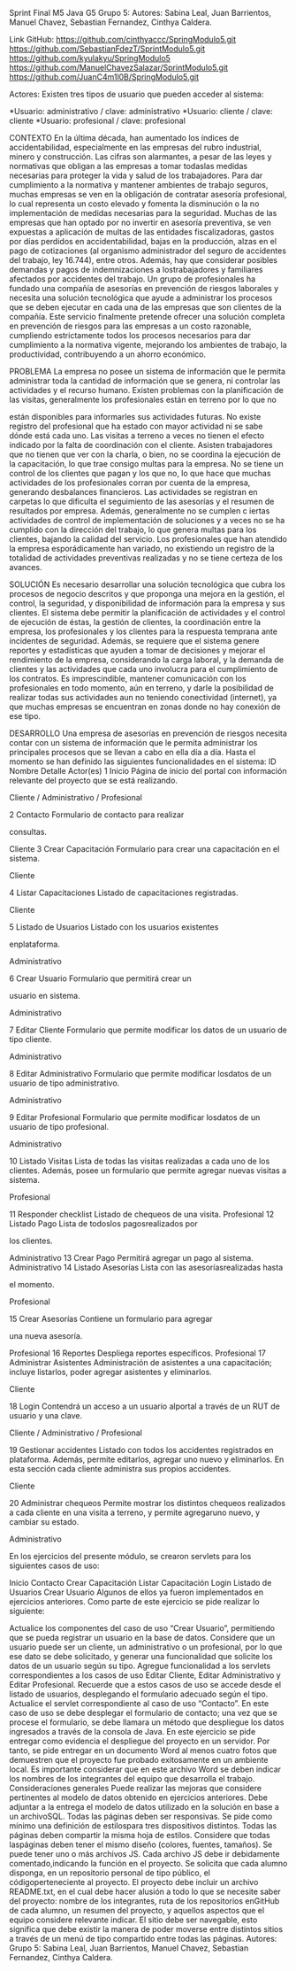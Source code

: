 Sprint Final M5 Java G5
Grupo 5:
Autores:  Sabina Leal, Juan Barrientos, Manuel Chavez, Sebastian Fernandez, Cinthya Caldera.
 
Link GitHub: https://github.com/cinthyaccc/SpringModulo5.git
	     https://github.com/SebastianFdezT/SprintModulo5.git
	     https://github.com/kyulakyu/SpringModulo5
	     https://github.com/ManuelChavezSalazar/SprintModulo5.git
	     https://github.com/JuanC4m1l0B/SpringModulo5.git

 
Actores: Existen tres tipos de usuario que pueden acceder al sistema:

*Usuario: administrativo   /  clave: administrativo
*Usuario: cliente   /  clave: cliente
*Usuario: profesional  /  clave: profesional


CONTEXTO En la última década, han aumentado los índices de accidentabilidad, especialmente en las empresas del rubro industrial, minero y construcción. Las cifras son alarmantes, a pesar de las leyes y normativas que obligan a las empresas a tomar todaslas medidas necesarias para proteger la vida y salud de los trabajadores. Para dar cumplimiento a la normativa y mantener ambientes de trabajo seguros, muchas empresas se ven en la obligación de contratar asesoría profesional, lo cual representa un costo elevado y fomenta la disminución o la no implementación de medidas necesarias para la seguridad. Muchas de las empresas que han optado por no invertir en asesoría preventiva, se ven expuestas a aplicación de multas de las entidades fiscalizadoras, gastos por días perdidos en accidentabilidad, bajas en la producción, alzas en el pago de cotizaciones (al organismo administrador del seguro de accidentes del trabajo, ley 16.744), entre otros. Además, hay que considerar posibles demandas y pagos de indemnizaciones a lostrabajadores y familiares afectados por accidentes del trabajo. Un grupo de profesionales ha fundado una compañía de asesorías en prevención de riesgos laborales y necesita una solución tecnológica que ayude a administrar los procesos que se deben ejecutar en cada una de las empresas que son clientes de la compañía. Este servicio finalmente pretende ofrecer una solución completa en prevención de riesgos para las empresas a un costo razonable, cumpliendo estrictamente todos los procesos necesarios para dar cumplimiento a la normativa vigente, mejorando los ambientes de trabajo, la productividad, contribuyendo a un ahorro económico.

PROBLEMA La empresa no posee un sistema de información que le permita administrar toda la cantidad de información que se genera, ni controlar las actividades y el recurso humano. Existen problemas con la planificación de las visitas, generalmente los profesionales están en terreno por lo que no

están disponibles para informarles sus actividades futuras. No existe registro del profesional que ha estado con mayor actividad ni se sabe dónde está cada uno. Las visitas a terreno a veces no tienen el efecto indicado por la falta de coordinación con el cliente. Asisten trabajadores que no tienen que ver con la charla, o bien, no se coordina la ejecución de la capacitación, lo que trae consigo multas para la empresa. No se tiene un control de los clientes que pagan y los que no, lo que hace que muchas actividades de los profesionales corran por cuenta de la empresa, generando desbalances financieros. Las actividades se registran en carpetas lo que dificulta el seguimiento de las asesorías y el resumen de resultados por empresa. Además, generalmente no se cumplen c iertas actividades de control de implementación de soluciones y a veces no se ha cumplido con la dirección del trabajo, lo que genera multas para los clientes, bajando la calidad del servicio. Los profesionales que han atendido la empresa esporádicamente han variado, no existiendo un registro de la totalidad de actividades preventivas realizadas y no se tiene certeza de los avances.

SOLUCIÓN Es necesario desarrollar una solución tecnológica que cubra los procesos de negocio descritos y que proponga una mejora en la gestión, el control, la seguridad, y disponibilidad de información para la empresa y sus clientes. El sistema debe permitir la planificación de actividades y el control de ejecución de éstas, la gestión de clientes, la coordinación entre la empresa, los profesionales y los clientes para la respuesta temprana ante incidentes de seguridad. Además, se requiere que el sistema genere reportes y estadísticas que ayuden a tomar de decisiones y mejorar el rendimiento de la empresa, considerando la carga laboral, y la demanda de clientes y las actividades que cada uno involucra para el cumplimiento de los contratos. Es imprescindible, mantener comunicación con los profesionales en todo momento, aún en terreno, y darle la posibilidad de realizar todas sus actividades aun no teniendo conectividad (internet), ya que muchas empresas se encuentran en zonas donde no hay conexión de ese tipo.

DESARROLLO Una empresa de asesorías en prevención de riesgos necesita contar con un sistema de información que le permita administrar los principales procesos que se llevan a cabo en ella día a día. Hasta el momento se han definido las siguientes funcionalidades en el sistema: ID Nombre Detalle Actor(es) 1 Inicio Página de inicio del portal con información relevante del proyecto que se está realizando.

Cliente / Administrativo / Profesional

2 Contacto Formulario de contacto para realizar

consultas.

Cliente 3 Crear Capacitación Formulario para crear una capacitación en el sistema.

Cliente

4 Listar Capacitaciones Listado de capacitaciones registradas.

Cliente

5 Listado de Usuarios Listado con los usuarios existentes

enplataforma.

Administrativo

6 Crear Usuario Formulario que permitirá crear un

usuario en sistema.

Administrativo

7 Editar Cliente Formulario que permite modificar los datos de un usuario de tipo cliente.

Administrativo

8 Editar Administrativo Formulario que permite modificar losdatos de un usuario de tipo administrativo.

Administrativo

9 Editar Profesional Formulario que permite modificar losdatos de un usuario de tipo profesional.

Administrativo

10 Listado Visitas Lista de todas las visitas realizadas a cada uno de los clientes. Además, posee un formulario que permite agregar nuevas visitas a sistema.

Profesional

11 Responder checklist Listado de chequeos de una visita. Profesional 12 Listado Pago Lista de todoslos pagosrealizados por

los clientes.

Administrativo 13 Crear Pago Permitirá agregar un pago al sistema. Administrativo 14 Listado Asesorías Lista con las asesoríasrealizadas hasta

el momento.

Profesional

15 Crear Asesorías Contiene un formulario para agregar

una nueva asesoría.

Profesional 16 Reportes Despliega reportes específicos. Profesional 17 Administrar Asistentes Administración de asistentes a una capacitación; incluye listarlos, poder agregar asistentes y eliminarlos.

Cliente

18 Login Contendrá un acceso a un usuario alportal a través de un RUT de usuario y una clave.

Cliente / Administrativo / Profesional

19 Gestionar accidentes Listado con todos los accidentes registrados en plataforma. Además, permite editarlos, agregar uno nuevo y eliminarlos. En esta sección cada cliente administra sus propios accidentes.

Cliente

20 Administrar chequeos Permite mostrar los distintos chequeos realizados a cada cliente en una visita a terreno, y permite agregaruno nuevo, y cambiar su estado.

Administrativo

En los ejercicios del presente módulo, se crearon servlets para los siguientes casos de uso:

Inicio
Contacto
Crear Capacitación
Listar Capacitación
Login
Listado de Usuarios
Crear Usuario
Algunos de ellos ya fueron implementados en ejercicios anteriores. Como parte de este ejercicio se pide realizar lo siguiente:

Actualice los componentes del caso de uso “Crear Usuario”, permitiendo que se pueda registrar un usuario en la base de datos. Considere que un usuario puede ser un cliente, un administrativo o un profesional, por lo que ese dato se debe solicitado, y generar una funcionalidad que solicite los datos de un usuario según su tipo.
Agregue funcionalidad a los servlets correspondientes a los casos de uso Editar Cliente, Editar Administrativo y Editar Profesional. Recuerde que a estos casos de uso se accede desde el listado de usuarios, desplegando el formulario adecuado según el tipo.
Actualice el servlet correspondiente al caso de uso “Contacto”. En este caso de uso se debe desplegar el formulario de contacto; una vez que se procese el formulario, se debe llamara un método que despliegue los datos ingresados a través de la consola de Java. En este ejercicio se pide entregar como evidencia el despliegue del proyecto en un servidor. Por tanto, se pide entregar en un documento Word al menos cuatro fotos que demuestren que el proyecto fue probado exitosamente en un ambiente local. Es importante considerar que en este archivo Word se deben indicar los nombres de los integrantes del equipo que desarrolla el trabajo. Consideraciones generales
Puede realizar las mejoras que considere pertinentes al modelo de datos obtenido en ejercicios anteriores.
Debe adjuntar a la entrega el modelo de datos utilizado en la solución en base a un archivoSQL.
Todas las páginas deben ser responsivas. Se pide como mínimo una definición de estilospara tres dispositivos distintos.
Todas las páginas deben compartir la misma hoja de estilos. Considere que todas laspáginas deben tener el mismo diseño (colores, fuentes, tamaños).
Se puede tener uno o más archivos JS. Cada archivo JS debe ir debidamente comentado,indicando la función en el proyecto.
Se solicita que cada alumno disponga, en un repositorio personal de tipo público, el códigoperteneciente al proyecto.
El proyecto debe incluir un archivo README.txt, en el cual debe hacer alusión a todo lo que se necesite saber del proyecto: nombre de los integrantes, ruta de los repositorios enGitHub de cada alumno, un resumen del proyecto, y aquellos aspectos que el equipo considere relevante indicar.
El sitio debe ser navegable, esto significa que debe existir la manera de poder moverse entre distintos sitios a través de un menú de tipo compartido entre todas las páginas.
Autores: Grupo 5: Sabina Leal, Juan Barrientos, Manuel Chavez, Sebastian Fernandez, Cinthya Caldera.
